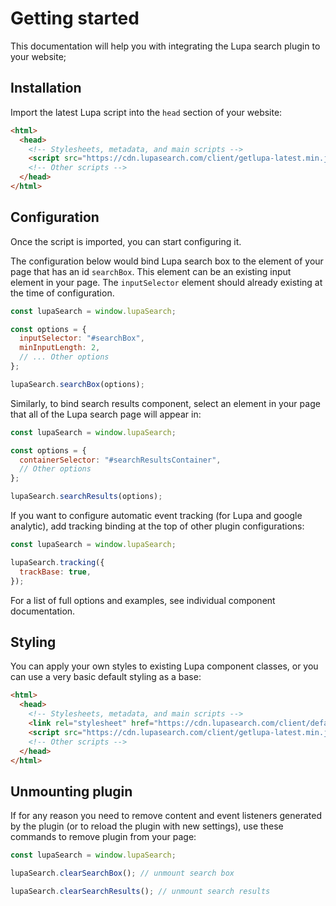 # Getting started

This documentation will help you with integrating the Lupa search plugin to your website;

## Installation

Import the latest Lupa script into the `head` section of your website:

```html
<html>
  <head>
    <!-- Stylesheets, metadata, and main scripts -->
    <script src="https://cdn.lupasearch.com/client/getlupa-latest.min.js"></script>
    <!-- Other scripts -->
  </head>
</html>
```

## Configuration

Once the script is imported, you can start configuring it.

The configuration below would bind Lupa search box to the element of your page that has an id `searchBox`. This element can be an existing input element in your page. The `inputSelector` element should already existing at the time of configuration.

```js
const lupaSearch = window.lupaSearch;

const options = {
  inputSelector: "#searchBox",
  minInputLength: 2,
  // ... Other options
};

lupaSearch.searchBox(options);
```

Similarly, to bind search results component, select an element in your page that all of the Lupa search page will appear in:

```js
const lupaSearch = window.lupaSearch;

const options = {
  containerSelector: "#searchResultsContainer",
  // Other options
};

lupaSearch.searchResults(options);
```

If you want to configure automatic event tracking (for Lupa and google analytic), add tracking binding at the top of other plugin configurations:

```js
const lupaSearch = window.lupaSearch;

lupaSearch.tracking({
  trackBase: true,
});
```

For a list of full options and examples, see individual component documentation.

## Styling

You can apply your own styles to existing Lupa component classes, or you can use a very basic default styling as a base:

```html
<html>
  <head>
    <!-- Stylesheets, metadata, and main scripts -->
    <link rel="stylesheet" href="https://cdn.lupasearch.com/client/default.css" />
    <script src="https://cdn.lupasearch.com/client/getlupa-latest.min.js"></script>
    <!-- Other scripts -->
  </head>
</html>
```

## Unmounting plugin

If for any reason you need to remove content and event listeners generated by the plugin (or to reload the plugin with new settings), use these commands to remove plugin from your page:

```js
const lupaSearch = window.lupaSearch;

lupaSearch.clearSearchBox(); // unmount search box

lupaSearch.clearSearchResults(); // unmount search results
```
